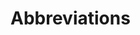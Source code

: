 # Abbreviations

<!-- GECI ................................................Genetically Encoded
Calcium Indicator

GCaMP .... Fusion protein combining Green Fluorescent Protein with
Calmodulin

sCMOS \......\........................................ Scientific
Complementary Metal Oxide

GPU ...............................................................\...
Graphics Processing Unit

SPMD ..........................................................
Single-Program Multiple Data

SIMD .........................................................
Single-Instruction Multiple Data

PD
........................................................................\...
Parkinson's Disease -->
<!-- use the --abbreviations extension? -->
